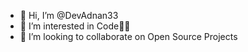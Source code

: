 - 👋 Hi, I’m @DevAdnan33
- 👀 I’m interested in Code👩‍💻
- 💞️ I’m looking to collaborate on Open Source Projects
